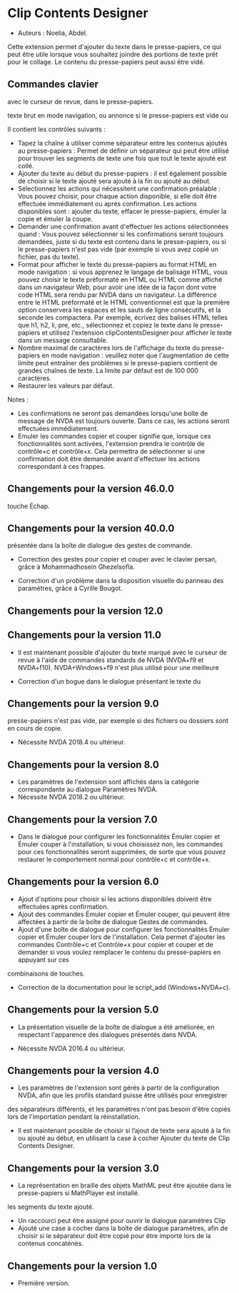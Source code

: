 # Clip Contents Designer #

*	Auteurs : Noelia, Abdel.

Cette extension permet d'ajouter du texte dans le presse-papiers, ce qui
peut être utile lorsque vous souhaitez joindre des portions de texte prêt
pour le collage. Le contenu du presse-papiers peut aussi être vidé.

## Commandes clavier ##

  avec le curseur de revue, dans le presse-papiers.

  texte brut en mode navigation, ou annonce si le presse-papiers est vide ou

Il contient les contrôles suivants :

* Tapez la chaîne à utiliser comme séparateur entre les contenus ajoutés au
  presse-papiers : Permet de définir un séparateur qui peut être utilisé
  pour trouver les segments de texte une fois que tout le texte ajouté est
  collé.
* Ajouter du texte  au début du presse-papiers : il est également possible
  de choisir si le texte ajouté sera ajouté  à la fin ou ajouté au début.
* Sélectionnez les actions qui nécessitent une confirmation préalable : Vous
  pouvez choisir, pour chaque action disponible, si elle doit être effectuée
  immédiatement ou après confirmation. Les actions disponibles sont :
  ajouter du texte, effacer le presse-papiers, émuler la copie et émuler la
  coupe.
* Demander une confirmation avant d'effectuer les actions sélectionnées
  quand : Vous pouvez sélectionner si les confirmations seront toujours
  demandées, juste si du texte est contenu dans le presse-papiers, ou si le
  presse-papiers n'est pas vide (par exemple si vous avez copié un fichier,
  pas du texte).
* Format pour afficher le texte du presse-papiers au format HTML en mode
  navigation : si vous apprenez le langage de balisage HTML, vous pouvez
  choisir le texte préformaté en HTML ou HTML comme affiché dans un
  navigateur Web, pour avoir une idée de la façon dont votre code HTML sera
  rendu par NVDA dans un navigateur. La différence entre le HTML préformaté
  et le HTML conventionnel est que la première option conservera les espaces
  et les sauts de ligne consécutifs, et la seconde les compactera. Par
  exemple, écrivez des balises HTML telles que h1, h2, li, pre, etc.,
  sélectionnez et copiez le texte dans le presse-papiers et utilisez
  l'extension clipContentsDesigner pour afficher le texte dans un message
  consultable.
* Nombre maximal de caractères lors de l'affichage du texte du
  presse-papiers en mode navigation : veuillez noter que l'augmentation de
  cette limite peut entraîner des problèmes si le presse-papiers contient de
  grandes chaînes de texte. La limite par défaut est de 100 000 caractères.
* Restaurer les valeurs par défaut.

Notes :

*	Les confirmations ne seront pas demandées lorsqu'une boîte de message de
  NVDA est toujours ouverte. Dans ce cas, les actions seront effectuées
  immédiatement.
*	Emuler les commandes copier et couper signifie que, lorsque ces
  fonctionnalités sont activées, l'extension prendra le contrôle de
  contrôle+c et contrôle+x. Cela permettra de sélectionner si une
  confirmation doit être demandée avant d'effectuer les actions
  correspondant à ces frappes.

## Changements pour la version 46.0.0

  touche Échap.

## Changements pour la version 40.0.0

  présentée dans la boîte de dialogue des gestes de commande.

* Correction des gestes pour copier et couper avec le clavier persan, grâce
  à Mohammadhosein Ghezelsofla.


* Correction d'un problème dans la disposition visuelle du panneau des
  paramètres, grâce à Cyrille Bougot.
## Changements pour la version 12.0

## Changements pour la version 11.0

* Il est maintenant possible d'ajouter du texte marqué avec le curseur de
  revue à l'aide de commandes standards de NVDA (NVDA+f9 et
  NVDA+f10). NVDA+Windows+f9 n'est plus utilisé pour une meilleure

* Correction d'un bogue dans le dialogue présentant le texte du

## Changements pour la version 9.0
  presse-papiers n'est pas vide, par exemple si des fichiers ou dossiers
  sont en cours de copie.
* Nécessite NVDA 2018.4 ou ultérieur.

## Changements pour la version 8.0 ##

* Les paramètres de l'extension sont affichés dans la catégorie
  correspondante au dialogue Paramètres NVDA.
* Nécessite NVDA 2018.2 ou ultérieur.

## Changements pour la version 7.0

* Dans le dialogue pour configurer les fonctionnalités Émuler copier et
  Émuler couper à l'installation, si vous choisissez non, les commandes pour
  ces fonctionnalités seront supprimées, de sorte que vous pouvez restaurer
  le comportement normal pour contrôle+c et contrôle+x.

## Changements pour la version 6.0

*	Ajout d'options pour choisir si les actions disponibles doivent être
  effectuées après confirmation.
*	Ajout des commandes Émuler copier et Émuler couper, qui peuvent être
  affectées  à partir de la boîte de dialogue Gestes de commandes.
*	Ajout d'une boîte de dialogue pour configurer les fonctionnalités Émuler
  copier et Émuler couper lors de l'installation. Cela permet d'ajouter les
  commandes Contrôle+c et Contrôle+x pour copier et couper et de demander si
  vous voulez remplacer le contenu du presse-papiers en appuyant sur ces

  combinaisons de touches.

*	Correction de la documentation pour le script_add (Windows+NVDA+c).

## Changements pour la version 5.0 ##

*	La présentation visuelle de la boîte de dialogue a été améliorée, en
  respectant l'apparence des dialogues présentés dans NVDA.

*	Nécessite NVDA 2016.4 ou ultérieur.

## Changements pour la version 4.0 ##

*	Les paramètres de l'extension sont gérés à partir de la configuration
  NVDA, afin que les profils standard puisse être utilisés pour enregistrer

  des séparateurs différents, et les paramètres n'ont pas besoin d'être
  copiés lors de l'importation pendant la réinstallation.

*	Il est maintenant possible de choisir si l’ajout de texte sera ajouté à la
  fin ou ajouté au début, en utilisant la case à cocher Ajouter du texte
  de Clip Contents Designer.

## Changements pour la version 3.0 ##

*	La représentation en braille des objets MathML peut être ajoutée dans le
  presse-papiers si MathPlayer est installé.

  les segments du texte ajouté.

*	Un raccourci peut être assigné pour ouvrir le dialogue paramètres Clip
*	Ajouté une case à cocher dans la boîte de dialogue paramètres, afin de
  choisir si le séparateur doit être copié pour être importé lors de la
  contenus concaténés.

## Changements pour la version 1.0 ##

*	Première version.